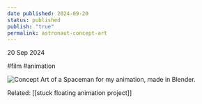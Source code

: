 ```yaml
---
date published: 2024-09-20
status: published
publish: "true"
permalink: astronaut-concept-art
---
```

20 Sep 2024

#film #animation 

![Concept Art of a Spaceman for my animation, made in Blender.](https://www.dropbox.com/scl/fi/829zsyllfsi55v0maticz/astranaut-concept-art.png?rlkey=dsv6fraa98clpulnf3g4zd9ij&st=kjkdzo94&raw=1)

Related: [[stuck floating animation project]]